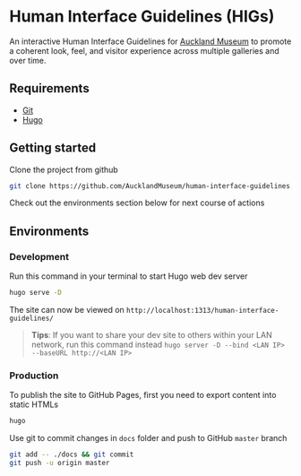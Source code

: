 # Human Interface Guidelines (HIGs)

An interactive Human Interface Guidelines for [Auckland Museum](http://www.aucklandmuseum.com/) to promote a coherent look, feel, and visitor experience across multiple galleries and over time.

## Requirements

* [Git](https://git-scm.com/)
* [Hugo](https://gohugo.io/getting-started/installing/)

## Getting started

Clone the project from github

```bash
git clone https://github.com/AucklandMuseum/human-interface-guidelines.git
```

Check out the environments section below for next course of actions

## Environments

### Development

Run this command in your terminal to start Hugo web dev server

```bash
hugo serve -D
```

The site can now be viewed on `http://localhost:1313/human-interface-guidelines/`

> **Tips**:
> If you want to share your dev site to others within your LAN network, run this command instead `hugo server -D --bind <LAN IP> --baseURL http://<LAN IP>`

### Production

To publish the site to GitHub Pages, first you need to export content into static HTMLs

```bash
hugo
```

Use git to commit changes in `docs` folder and push to GitHub `master` branch

```bash
git add -- ./docs && git commit
git push -u origin master
```
